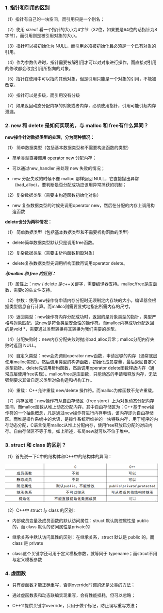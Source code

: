 ### 1. 指针和引用的区别

（1）指针有自己的一块空间，而引用只是一个别名；

（2）使用 sizeof 看一个指针的大小为4字节（32位，如果要是64位的话指针为8字节），而引用则是被引用对象的大小。

（3）指针可以被初始化为 NULL，而引用必须被初始化且必须是一个已有对象的引用。

（4）作为参数传递时，指针需要被解引用才可以对对象进行操作，而直接对引用的修改都会改变引用所指向的对象。

（5）指针在使用中可以指向其他对象，但是引用只能是一个对象的引用，不能被改变。

（6）指针可以是多级，而引用没有分级

（7）如果返回动态分配内存的对象或者内存，必须使用指针，引用可能引起内存泄漏。



### 2. new 和 delete 是如何实现的，与 malloc 和 free有什么异同？

**new操作针对数据类型的处理，分为两种情况：**

（1） 简单数据类型（包括基本数据类型和不需要构造函数的类型）

* 简单类型直接调用 operator new 分配内存；

* 可以通过new_handler 来处理 new 失败的情况；

* new 分配失败的时候不像 malloc 那样返回 NULL，它直接抛出异常（bad_alloc）。要判断是否分配成功应该用异常捕获的机制；



（2）复杂数据类型（需要由构造函数初始化对象）

* new 复杂数据类型的时候先调用operator new，然后在分配的内存上调用构造函数



**delete也分为两种情况：**

（1） 简单数据类型（包括基本数据类型和不需要析构函数的类型）

*  delete简单数据类型默认只是调用free函数。



（2）复杂数据类型（需要由析构函数销毁对象）

* delete复杂数据类型先调用析构函数再调用operator delete。



***与malloc 和 free 的区别：***

（1）属性上：new / delete 是c++关键字，需要编译器支持。malloc/free是库函数，需要c的头文件支持。

（2）参数：使用new操作符申请内存分配时无须制定内存块的大小，编译器会根据类型信息自行计算。而mallco则需要显式地指出所需内存的尺寸。

（3）返回类型：new操作符内存分配成功时，返回的是对象类型的指针，类型严格与对象匹配，故new是符合类型安全性的操作符。而malloc内存成功分配返回的是void *，需要通过类型转换将其转换为我们需要的类型。

（4）分配失败时：new内存分配失败时抛出bad_alloc异常；malloc分配内存失败时返回 NULL。

（5）自定义类型：new会先调用operator new函数，申请足够的内存（通常底层使用malloc实现）。然后调用类型的构造函数，初始化成员变量，最后返回自定义类型指针。delete先调用析构函数，然后调用operator delete函数释放内存（通常底层使用free实现）。malloc/free是库函数，只能动态的申请和释放内存，无法强制要求其做自定义类型对象构造和析构工作。

（6）重载：C++允许重载 new/delete 操作符。而malloc为库函数不允许重载。

（7）内存区域：new操作符从自由存储区（free store）上为对象动态分配内存空间，而malloc函数从堆上动态分配内存。其中自由存储区为：C++基于new操作符的一个抽象概念，凡是通过new操作符进行内存申请，该内存即为自由存储区。而堆是操作系统中的术语，是操作系统所维护的一块特殊内存，用于程序的内存动态分配，C语言使用malloc从堆上分配内存，使用free释放已分配的对应内存。自由存储区不等于堆，如上所述，布局new就可以不位于堆中。



### 3. struct 和 class 的区别？

（1）首先说一下C中的结构体和C++中的结构体的异同：

 ![image-20220225095636404](.asserts/image-20220225095636404.png)

（2）C++中 struct 与 class 的区别：

* 内部成员变量及成员函数的默认访问属性：struct 默认防控属性是 public 的，而 class 默认的访问属性是private的

* 继承关系中默认访问属性的区别：在继承关系，struct 默认是 public 的，而 class 是 private

* class这个关键字还可用于定义模板参数，就等同于 typename；而strcut不用与定义模板参数



### 4. 虚函数

* 只有虚函数才能正确重写，否则override时调的还是父类的方法；

* 通过虚函数表和动态联编实现重写，会有性能损耗，但可以忽略；
* C++11提供关键字override，只用于做个标记，防止误写重写方法；

